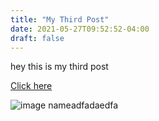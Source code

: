 ```yaml
---
title: "My Third Post"
date: 2021-05-27T09:52:52-04:00
draft: false
---
```



hey this is my third post 

[Click here](https://lazydevstories.com/)

![image nameadfadaedfa](/Aparna.png)
